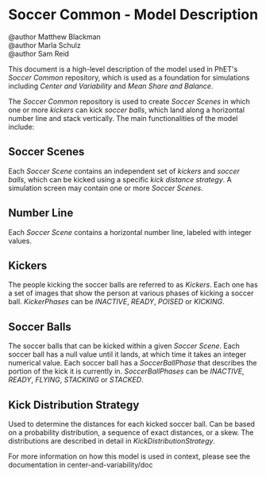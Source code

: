 # Soccer Common - Model Description

@author Matthew Blackman
<br>@author Marla Schulz
<br>@author Sam Reid

This document is a high-level description of the model used in PhET's _Soccer Common_ repository, which is used as a
foundation for simulations including _Center and Variability_ and _Mean Share and Balance_.

The _Soccer Common_ repository is used to create _Soccer Scenes_ in which one or more _kickers_ can kick _soccer balls_,
which land along a horizontal number line and stack vertically. The main functionalities of the model include:

## Soccer Scenes
Each _Soccer Scene_ contains an independent set of _kickers_ and _soccer balls_, which can be kicked using a specific 
_kick distance strategy_. A simulation screen may contain one or more _Soccer Scenes_.

## Number Line
Each _Soccer Scene_ contains a horizontal number line, labeled with integer values.

## Kickers
The people kicking the soccer balls are referred to as _Kickers_. Each one has a set of images that show the person
at various phases of kicking a soccer ball. _KickerPhases_ can be _INACTIVE_, _READY_, _POISED_ or _KICKING_.

## Soccer Balls
The soccer balls that can be kicked within a given _Soccer Scene_. Each soccer ball has a null value until it 
lands, at which time it takes an integer numerical value. Each soccer ball has a _SoccerBallPhase_ that describes the 
portion of the kick it is currently in. _SoccerBallPhases_ can be _INACTIVE_, _READY_, _FLYING_, _STACKING_ or _STACKED_.

## Kick Distribution Strategy
Used to determine the distances for each kicked soccer ball. Can be based on a probability distribution, a sequence of
exact distances, or a skew. The distributions are described in detail in _KickDistributionStrategy_.


For more information on how this model is used in context, please see the documentation in center-and-variability/doc